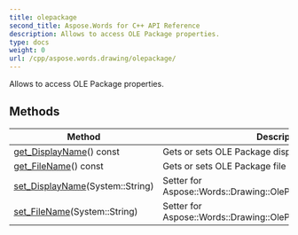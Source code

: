 ```yaml
---
title: olepackage
second_title: Aspose.Words for C++ API Reference
description: Allows to access OLE Package properties. 
type: docs
weight: 0
url: /cpp/aspose.words.drawing/olepackage/
---
```


Allows to access OLE Package properties. 

## Methods

| Method | Description |
| --- | --- |
| [get_DisplayName](./get_displayname/)() const | Gets or sets OLE Package display name.  |
| [get_FileName](./get_filename/)() const | Gets or sets OLE Package file name.  |
| [set_DisplayName](./set_displayname/)(System::String) | Setter for Aspose::Words::Drawing::OlePackage::get_DisplayName.  |
| [set_FileName](./set_filename/)(System::String) | Setter for Aspose::Words::Drawing::OlePackage::get_FileName.  |
